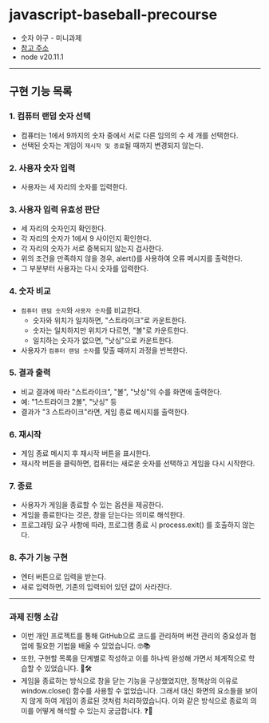 # javascript-baseball-precourse

- 숫자 야구 - 미니과제
- [참고 주소](https://github.com/next-step/javascript-baseball-precourse)
- node v20.11.1

---

## 구현 기능 목록

### 1. 컴퓨터 랜덤 숫자 선택

- 컴퓨터는 1에서 9까지의 숫자 중에서 서로 다른 임의의 수 세 개를 선택한다.
- 선택된 숫자는 게임이 `재시작 및 종료`될 때까지 변경되지 않는다.

### 2. 사용자 숫자 입력

- 사용자는 세 자리의 숫자를 입력한다.

### 3. 사용자 입력 유효성 판단

- 세 자리의 숫자인지 확인한다.
- 각 자리의 숫자가 1에서 9 사이인지 확인한다.
- 각 자리의 숫자가 서로 중복되지 않는지 검사한다.
- 위의 조건을 만족하지 않을 경우, alert()를 사용하여 오류 메시지를 출력한다.
- 그 부분부터 사용자는 다시 숫자를 입력한다.

### 4. 숫자 비교

- `컴퓨터 랜덤 숫자`와 `사용자 숫자`를 비교한다.
  - 숫자와 위치가 일치하면, "스트라이크"로 카운트한다.
  - 숫자는 일치하지만 위치가 다르면, "볼"로 카운트한다.
  - 일치하는 숫자가 없으면, "낫싱"으로 카운트한다.
- 사용자가 `컴퓨터 랜덤 숫자`를 맞출 때까지 과정을 반복한다.

### 5. 결과 출력

- 비교 결과에 따라 "스트라이크", "볼", "낫싱"의 수를 화면에 출력한다.
- 예: "1스트라이크 2볼", "낫싱" 등
- 결과가 "3 스트라이크"라면, 게임 종료 메시지를 출력한다.

### 6. 재시작

- 게임 종료 메시지 후 재시작 버튼을 표시한다.
- 재시작 버튼을 클릭하면, 컴퓨터는 새로운 숫자를 선택하고 게임을 다시 시작한다.

### 7. 종료

- 사용자가 게임을 종료할 수 있는 옵션을 제공한다.
- 게임을 종료한다는 것은, 창을 닫는다는 의미로 해석한다.
- 프로그래밍 요구 사항에 따라, 프로그램 종료 시 process.exit() 를 호출하지 않는다.

### 8. 추가 기능 구현

- 엔터 버튼으로 입력을 받는다.
- 새로 입력하면, 기존의 입력되어 있던 값이 사라진다.

---

### 과제 진행 소감

- 이번 개인 프로젝트를 통해 GitHub으로 코드를 관리하며 버전 관리의 중요성과 협업에 필요한 기법을 배울 수 있었습니다. 🤓📚
- 또한, 구현할 목록을 단계별로 작성하고 이를 하나씩 완성해 가면서 체계적으로 학습할 수 있었습니다. 📝🛠
- 게임을 종료하는 방식으로 창을 닫는 기능을 구상했었지만, 정책상의 이유로 window.close() 함수를 사용할 수 없었습니다. 그래서 대신 화면의 요소들을 보이지 않게 하여 게임이 종료된 것처럼 처리하였습니다. 이와 같은 방식으로 종료의 의미를 어떻게 해석할 수 있는지 궁금합니다. ❓🚪